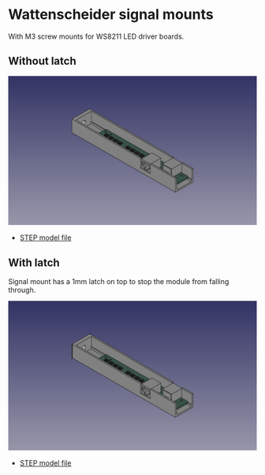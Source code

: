 # Wattenscheider signal mounts

With M3 screw mounts for WS8211 LED driver boards.

## Without latch

![](./watti-assembly-preview.png)

* [STEP model file](./watti-assembly.step)

## With latch

Signal mount has a 1mm latch on top to stop the module from falling through.

![](./watti-w-latch-assembly-preview.png)

* [STEP model file](./watti-w-latch-assembly.step.step)
